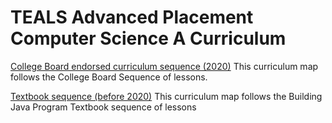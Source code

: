 
# TEALS Advanced Placement Computer Science A Curriculum

[College Board endorsed curriculum sequence (2020)](SUMMARY-Endorsed.md)
This curriculum map follows the College Board Sequence of lessons.

[Textbook sequence (before 2020)](SUMMARY.md)
This curriculum map follows the Building Java Program Textbook sequence of lessons